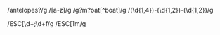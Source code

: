 /antelopes?/g
/[a-z]/g
/g?m?oat[^boat]/g
/(\d{1,4})\-(\d{1,2})\-(\d{1,2})/g

/ESC\[\d+\;\d+f/g
/ESC\[1m/g
